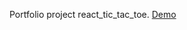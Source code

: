 Portfolio project react_tic_tac_toe.
<a href="https://haliivi.github.io/react_tic_tac_toe">Demo</a>
